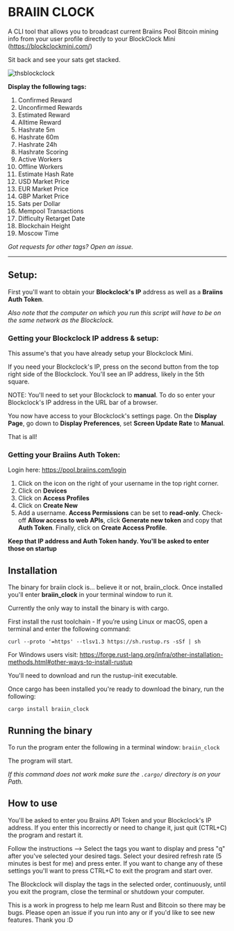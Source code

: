 # BRAIIN CLOCK

A CLI tool that allows you to broadcast current Braiins Pool Bitcoin mining info from your user profile directly to your BlockClock Mini (https://blockclockmini.com/)

Sit back and see your sats get stacked.

![thsblockclock](https://user-images.githubusercontent.com/55212954/158614788-8b850940-fb42-4c6b-ae84-7055e81db1b9.jpg)

**Display the following tags:**

1. Confirmed Reward
2. Unconfirmed Rewards
3. Estimated Reward
4. Alltime Reward
5. Hashrate 5m
6. Hashrate 60m
7. Hashrate 24h
8. Hashrate Scoring
9. Active Workers
10. Offline Workers
11. Estimate Hash Rate
12. USD Market Price
13. EUR Market Price
14. GBP Market Price
15. Sats per Dollar
16. Mempool Transactions
17. Difficulty Retarget Date
18. Blockchain Height
19. Moscow Time

*Got requests for other tags? Open an issue.*

----------------------

## Setup:

First you'll want to obtain your **Blockclock's IP** address as well as a **Braiins Auth Token**.

*Also note that the computer on which you run this script will have to be on the same network as the Blockclock.*

### Getting your Blockclock IP address & setup:

This assume's that you have already setup your Blockclock Mini. 

If you need your Blockclock's IP, press on the second button from the top right side of the Blockclock. You'll see an IP address, likely in the 5th square.

NOTE: You'll need to set your Blockclock to **manual**. To do so enter your Blockclock's IP address in the URL bar of a browser.

You now have access to your Blockclock's settings page. On the **Display Page**, go down to **Display Preferences**, set **Screen Update Rate** to **Manual**.

That is all! 

### Getting your Braiins Auth Token:

Login here:
https://pool.braiins.com/login

1. Click on the icon on the right of your username in the top right corner.
2. Click on **Devices**
3. Click on **Access Profiles**
4. Click on **Create New**
5. Add a username. **Access Permissions** can be set to **read-only**. 
   Check-off **Allow access to web APIs**, click **Generate new token** and copy that **Auth Token**. 
   Finally, click on **Create Access Profile**.

**Keep that IP address and Auth Token handy. You'll be asked to enter those on startup**

## Installation

The binary for braiin clock is... believe it or not, braiin_clock. 
Once installed you'll enter **braiin_clock** in your terminal window to run it. 

Currently the only way to install the binary is with cargo. 

First install the rust toolchain - If you’re using Linux or macOS, open a terminal and enter the following command:

```curl --proto '=https' --tlsv1.3 https://sh.rustup.rs -sSf | sh``` 

For Windows users visit: https://forge.rust-lang.org/infra/other-installation-methods.html#other-ways-to-install-rustup

You'll need to download and run the rustup-init executable. 

Once cargo has been installed you're ready to download the binary, run the following: 

```cargo install braiin_clock```

## Running the binary

To run the program enter the following in a terminal window: ```braiin_clock```

The program will start. 

*If this command does not work make sure the ```.cargo/``` directory is on your Path.*

## How to use

You'll be asked to enter you Braiins API Token and your Blockclock's IP address.
If you enter this incorrectly or need to change it, just quit (CTRL+C) the program and restart it.

Follow the instructions --> Select the tags you want to display and press "q" after you've selected your desired tags. Select your desired refresh rate (5 minutes is best for me) and press enter.
If you want to change any of these settings you'll want to press CTRL+C to exit the program and start over.

The Blockclock will display the tags in the selected order, continuously, until you exit the program, close the terminal or shutdown your computer. 

This is a work in progress to help me learn Rust and Bitcoin so there may be bugs. Please open an issue if you run into any or if you'd like to see new features. Thank you :D 
